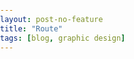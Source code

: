 ```yaml
---
layout: post-no-feature
title: "Route"
tags: [blog, graphic design]
---
```



<script src='https://api.tiles.mapbox.com/mapbox-gl-js/v0.45.0/mapbox-gl.js'></script>
<link href='https://api.tiles.mapbox.com/mapbox-gl-js/v0.45.0/mapbox-gl.css' rel='stylesheet' />
<style>
body { margin:0; padding:0; }
map { position:absolute; top:0; bottom:0; width:100%; }
</style>


<div id='map'></div>
<script>
mapboxgl.accessToken = 'pk.eyJ1Ijoicm91cmtpZSIsImEiOiJ0Mlg4RTU0In0.jnyGthqO9MDP1JD1Rpl8eg';
var map = new mapboxgl.Map({
container: 'map', // container id
style: 'mapbox://styles/rourkie/cji2oc2nd0v4r2ss5gabc4cc8', // stylesheet location
center: [-11.20, 7.59], // starting position [lng, lat]
zoom: 7 // starting zoom
});
</script>